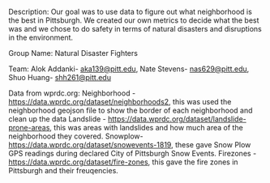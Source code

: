 Description: Our goal was to use data to figure out what neighborhood is the best in Pittsburgh. We created our own metrics to decide what the best was and we chose to do safety in terms of natural disasters and disruptions in the environment.

Group Name: Natural Disaster Fighters

Team: Alok Addanki- aka139@pitt.edu, Nate Stevens- nas629@pitt.edu, Shuo Huang- shh261@pitt.edu


Data from wprdc.org:
Neighborhood - https://data.wprdc.org/dataset/neighborhoods2, this was used the neighborhood geojson file to show the border of each neighborhood and clean up the data
Landslide - https://data.wprdc.org/dataset/landslide-prone-areas, this was areas with landslides and how much area of the neighborhood they covered.
Snowplow- https://data.wprdc.org/dataset/snowevents-1819, these gave Snow Plow GPS readings during declared City of Pittsburgh Snow Events.
Firezones -https://data.wprdc.org/dataset/fire-zones, this gave the fire zones in Pittsburgh and their freuqencies.

